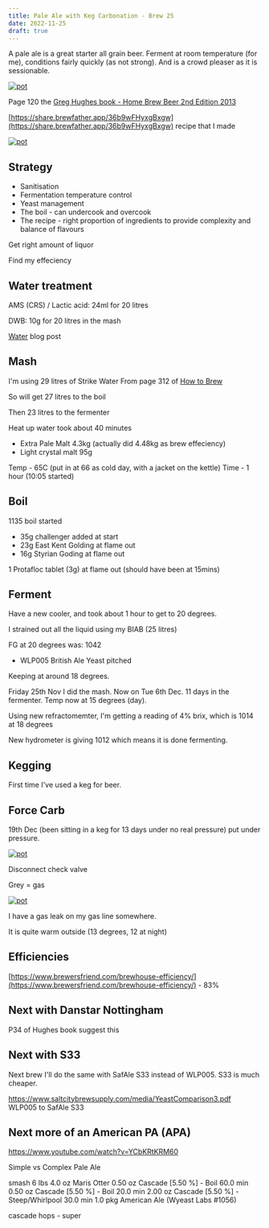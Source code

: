 ```yaml
---
title: Pale Ale with Keg Carbonation - Brew 25 
date: 2022-11-25
draft: true 
---
```


<!-- [https://www.brewersfriend.com/homebrew/recipe/view/1289160/kingston-jpa](https://www.brewersfriend.com/homebrew/recipe/view/1289160/kingston-jpa)  -->
<!-- [![pot](/images/2022-10-08/6.jpg "treatment")](/images/2022-10-08/6.jpg) -->

A pale ale is a great starter all grain beer. Ferment at room temperature (for me), conditions fairly quickly (as not strong). And is a crowd pleaser as it is sessionable.

[![pot](/images/2022-11-22/1.jpg "recipe")](/images/2022-11-22/1.jpg)

Page 120 the [Greg Hughes book - Home Brew Beer 2nd Edition 2013](https://www.amazon.co.uk/Home-Brew-Beer-Greg-Hughes/dp/1409331768)

[https://share.brewfather.app/36b9wFHyxgBxgw](https://share.brewfather.app/36b9wFHyxgBxgw) recipe that I made

[![pot](/images/2022-11-22/2.jpg "beer")](/images/2022-11-22/2.jpg)

## Strategy

- Sanitisation
- Fermentation temperature control
- Yeast management
- The boil - can undercook and overcook
- The recipe - right proportion of ingredients to provide complexity and balance of flavours

Get right amount of liquor

Find my effeciency

## Water treatment
AMS (CRS) / Lactic acid: 24ml for 20 litres

DWB: 10g for 20 litres in the mash 

[Water]() blog post

## Mash
I'm using 29 litres of Strike Water From page 312 of [How to Brew]() 

So will get 27 litres to the boil

Then 23 litres to the fermenter

Heat up water took about 40 minutes

- Extra Pale Malt 4.3kg (actually did 4.48kg as brew effeciency)
- Light crystal malt 95g

Temp - 65C (put in at 66 as cold day, with a jacket on the kettle)
Time - 1 hour (10:05 started)


## Boil

1135 boil started

- 35g challenger added at start
- 23g East Kent Golding at flame out
- 16g Styrian Goding at flame out

1 Protafloc tablet (3g) at flame out (should have been at 15mins)

## Ferment 

Have a new cooler, and took about 1 hour to get to 20 degrees.

I strained out all the liquid using my BIAB (25 litres)

FG at 20 degrees was: 1042

- WLP005 British Ale Yeast pitched

Keeping at around 18 degrees.

Friday 25th Nov I did the mash. Now on Tue 6th Dec. 11 days in the fermenter. Temp now at 15 degrees (day).

Using new refractomemter, I'm getting a reading of 4% brix, which is 1014 at 18 degrees

New hydrometer is giving 1012 which means it is done fermenting.

## Kegging

First time I've used a keg for beer.

## Force Carb

19th Dec (been sitting in a keg for 13 days under no real pressure) put under pressure.


[![pot](/images/2022-11-22/5.jpg "recipe")](/images/2022-11-22/5.jpg)

Disconnect check valve

Grey = gas


[![pot](/images/2022-11-22/6.jpg "recipe")](/images/2022-11-22/6.jpg)

I have a gas leak on my gas line somewhere. 


It is quite warm outside (13 degrees, 12 at night)





## Efficiencies

[https://www.brewersfriend.com/brewhouse-efficiency/](https://www.brewersfriend.com/brewhouse-efficiency/) - 83%



## Next with Danstar Nottingham 
P34 of Hughes book suggest this

## Next with S33
Next brew I'll do the same with SafAle S33 instead of WLP005. S33 is much cheaper.

https://www.saltcitybrewsupply.com/media/YeastComparison3.pdf
 WLP005 to SafAle S33

## Next more of an American PA (APA)

https://www.youtube.com/watch?v=YCbKRtKRM60

Simple vs Complex Pale Ale

smash
6 lbs 4.0 oz     Maris Otter
0.50 oz          Cascade [5.50 %] - Boil 60.0 min
0.50 oz          Cascade [5.50 %] - Boil 20.0 min
2.00 oz          Cascade [5.50 %] - Steep/Whirlpool  30.0 min
1.0 pkg          American Ale (Wyeast Labs #1056)

cascade hops - super  